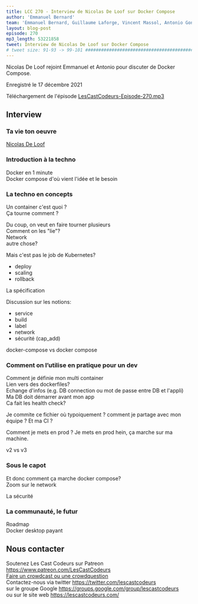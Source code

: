 ```yaml
---
title: LCC 270 - Interview de Nicolas De Loof sur Docker Compose
author: 'Emmanuel Bernard'
team: 'Emmanuel Bernard, Guillaume Laforge, Vincent Massol, Antonio Goncalves, Arnaud Heritier, Audrey Neveu'
layout: blog-post
episode: 270
mp3_length: 53221858
tweet: Interview de Nicolas De Loof sur Docker Compose
# tweet size: 91-93 -> 99-101 #######################################################################
---
```

Nicolas De Loof rejoint Emmanuel et Antonio pour discuter de Docker Compose.

Enregistré le 17 décembre 2021

Téléchargement de l'épisode [LesCastCodeurs-Episode-270.mp3](https://traffic.libsyn.com/lescastcodeurs/LesCastCodeurs-Episode-270.mp3)

## Interview

### Ta vie ton oeuvre

[Nicolas De Loof](https://twitter.com/ndeloof)  

### Introduction à la techno

Docker en 1 minute  
Docker compose d'où vient l'idée et le besoin  

### La techno en concepts

Un container c'est quoi ?  
Ça tourne comment ?  

Du coup, on veut en faire tourner plusieurs  
Comment on les "lie"?  
Network  
autre chose?  

Mais c'est pas le job de Kubernetes?  

* deploy
* scaling
* rollback


La spécification  

Discussion sur les notions:

* service
* build
* label
* network
* sécurité (cap_add)

docker-compose vs docker compose

### Comment on l’utilise en pratique pour un dev

Comment je définie mon multi container  
Lien vers des dockerfiles?  
Echange d'infos (e.g. DB connection ou mot de passe entre DB et l'appli)  
Ma DB doit démarrer avant mon app  
Ca fait les health check?  


Je commite ce fichier où typoiquement ?
comment je partage avec mon équipe ?
Et ma CI ?

Comment je mets en prod ?  Je mets en prod hein, ça marche sur ma machine.  

v2 vs v3  

### Sous le capot

Et donc comment ça marche docker compose?  
Zoom sur le network 

La sécurité  

### La communauté, le futur

Roadmap  
Docker desktop payant  

## Nous contacter

Soutenez Les Cast Codeurs sur Patreon <https://www.patreon.com/LesCastCodeurs>  
[Faire un crowdcast ou une crowdquestion](https://lescastcodeurs.com/crowdcasting/)  
Contactez-nous via twitter <https://twitter.com/lescastcodeurs>  
sur le groupe Google <https://groups.google.com/group/lescastcodeurs>  
ou sur le site web <https://lescastcodeurs.com/>
<!-- vim: set spelllang=fr : -->
